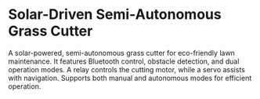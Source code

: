 # Solar-Driven Semi-Autonomous Grass Cutter
A solar-powered, semi-autonomous grass cutter for eco-friendly lawn maintenance. It features Bluetooth control, obstacle detection, and dual operation modes. A relay controls the cutting motor, while a servo assists with navigation. Supports both manual and autonomous modes for efficient operation.

